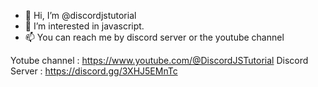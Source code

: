 - 👋 Hi, I’m @discordjstutorial
- 👀 I’m interested in javascript.
- 📫 You can reach me by discord server or the youtube channel

Yotube channel : https://www.youtube.com/@DiscordJSTutorial
Discord Server : https://discord.gg/3XHJ5EMnTc

